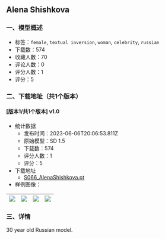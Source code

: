 ## Alena Shishkova
### 一、模型概述

- 标签：`female`, `textual inversion`, `woman`, `celebrity`, `russian`
- 下载数：574
- 收藏人数：70
- 评论人数：0
- 评分人数：1
- 评分：5

### 二、下载地址（共1个版本）

#### [版本1/共1个版本] v1.0

- 统计数据
  - 发布时间：2023-06-06T20:06:53.811Z
  - 原始模型：SD 1.5
  - 下载数：574
  - 评分人数：1
  - 评分：5
- 下载地址
  - [S066_AlenaShishkova.pt](https://civitai.com/api/download/models/90618)
- 样例图像：

| <img src="https://image.civitai.com/xG1nkqKTMzGDvpLrqFT7WA/06dfd7a7-2ee7-4135-9d28-72b7675dc1ab/width=450/1053713.jpeg" /> | <img src="https://image.civitai.com/xG1nkqKTMzGDvpLrqFT7WA/98fe98d5-5470-4e05-aed3-81ed517da975/width=450/1053714.jpeg" /> | <img src="https://image.civitai.com/xG1nkqKTMzGDvpLrqFT7WA/0ac74823-244c-4699-9053-46ace93da62b/width=450/1053717.jpeg" /> | <img src="https://image.civitai.com/xG1nkqKTMzGDvpLrqFT7WA/84ba7c4a-ff7a-4857-9681-cb4f5ea6713f/width=450/1053720.jpeg" /> |
| ---- | ---- | ---- | ---- |


### 三、详情
<p>30 year old Russian model.</p>